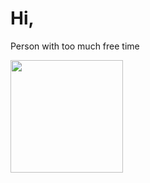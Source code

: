# Hi,
 
 Person with too much free time

 
<p float="left">
  <img src="https://github-readme-stats.vercel.app/api?username=W1ntr&show_icons=true&theme=buefy" height="180">
</p>
